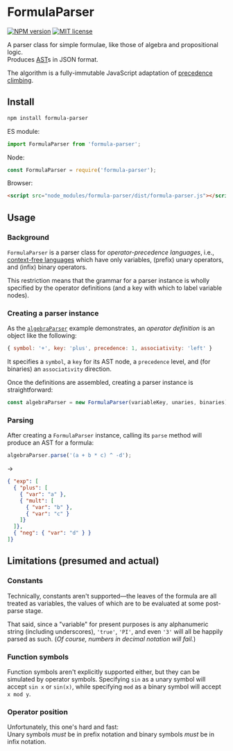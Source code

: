 # FormulaParser

[![NPM version](http://img.shields.io/npm/v/formula-parser.svg?style=flat)](https://npmjs.org/package/formula-parser)
[![MIT license](http://img.shields.io/badge/license-MIT-blue.svg?style=flat)](LICENSE)

A parser class for simple formulae, like those of algebra and propositional logic.  
Produces [AST](https://en.wikipedia.org/wiki/Abstract_syntax_tree)s in JSON format.

The algorithm is a fully-immutable JavaScript adaptation of
[precedence climbing](http://www.engr.mun.ca/~theo/Misc/exp_parsing.htm#climbing).

## Install

```sh
npm install formula-parser
```

ES module:
```js
import FormulaParser from 'formula-parser';
```

Node:
```js
const FormulaParser = require('formula-parser');
```

Browser:
```html
<script src="node_modules/formula-parser/dist/formula-parser.js"></script>
```

## Usage

### Background

`FormulaParser` is a parser class for _operator-precedence languages_, i.e.,
[context-free languages](https://en.wikipedia.org/wiki/Context-free_grammar)
which have only variables, (prefix) unary operators, and (infix) binary operators.

This restriction means that the grammar for a parser instance is wholly specified
by the operator definitions (and a key with which to label variable nodes).

### Creating a parser instance

As the [`algebraParser`](examples/algebraParser.js) example demonstrates,
an _operator definition_ is an object like the following:
```js
{ symbol: '+', key: 'plus', precedence: 1, associativity: 'left' }
```
It specifies a `symbol`, a `key` for its AST node,
a `precedence` level, and (for binaries) an `associativity` direction.

Once the definitions are assembled, creating a parser instance is straightforward:
```js
const algebraParser = new FormulaParser(variableKey, unaries, binaries);
```

### Parsing

After creating a `FormulaParser` instance, calling its `parse` method will produce an AST for a formula:
```js
algebraParser.parse('(a + b * c) ^ -d');
```
→
```json
{ "exp": [
  { "plus": [
    { "var": "a" },
    { "mult": [
      { "var": "b" },
      { "var": "c" }
    ]}
  ]},
  { "neg": { "var": "d" } }
]}
```

## Limitations (presumed and actual)

### Constants

Technically, constants aren't supported&mdash;the leaves of the formula are all treated as variables,
the values of which are to be evaluated at some post-parse stage.

That said, since a "variable" for present purposes is any alphanumeric string (including underscores),
`'true'`, `'PI'`, and even `'3'` will all be happily parsed as such.
(_Of course, numbers in decimal notation will fail._)

### Function symbols

Function symbols aren't explicitly supported either, but they can be simulated by operator symbols.
Specifying `sin` as a unary symbol will accept `sin x` or `sin(x)`,
while specifying `mod` as a binary symbol will accept `x mod y`.

### Operator position

Unfortunately, this one's hard and fast:  
Unary symbols _must_ be in prefix notation and binary symbols _must_ be in infix notation.
